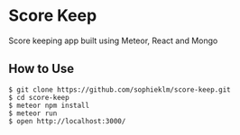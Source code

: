 # Score Keep

Score keeping app built using Meteor, React and Mongo

## How to Use

```
$ git clone https://github.com/sophieklm/score-keep.git
$ cd score-keep
$ meteor npm install
$ meteor run
$ open http://localhost:3000/

```
